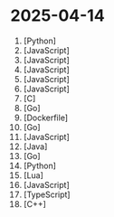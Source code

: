 # 2025-04-14

1. [](https://github.comundefined "分享 GitHub 上有趣、入门级的开源项目。Share interesting, entry-level open source projects on GitHub.") [Python]
2. [](https://github.comundefined "一个还算强大的Web思维导图。A relatively powerful web mind map.") [JavaScript]
3. [](https://github.comundefined "✯ 可直连访问的电视/广播图标库与相关工具项目 ✯ 🔕 永久免费 直连访问 完整开源 不断完善的台标 支持IPv4/IPv6双栈访问 🔕") [JavaScript]
4. [](https://github.comundefined "哔哩哔哩-API收集整理【不断更新中....】") [JavaScript]
5. [](https://github.comundefined "使用 NextJS + Notion API 实现的，支持多种部署方案的静态博客，无需服务器、零门槛搭建网站，为Notion和所有创作者设计。 (A static blog built with NextJS and Notion API, supporting multiple deployment options. No server required, zero threshold to set up a website. Designed for Notion and all creators.)") [JavaScript]
6. [](https://github.comundefined "收集一些QuantumultX、Loon、Surge、ShadowRocket的配置与去广告规则。") [JavaScript]
7. [](https://github.comundefined "Lean's LEDE source") [C]
8. [](https://github.comundefined "算法竞赛模板库 by 灵茶山艾府 💭💡🎈") [Go]
9. [](https://github.comundefined "程序员在家做饭方法指南。Programmer's guide about how to cook at home (Simplified Chinese only).") [Dockerfile]
10. [](https://github.comundefined "一款内网综合扫描工具，方便一键自动化、全方位漏扫扫描。") [Go]
11. [](https://github.comundefined "猫抓 浏览器资源嗅探扩展 / cat-catch Browser Resource Sniffing Extension") [JavaScript]
12. [](https://github.comundefined "🎉 (RuoYi)官方仓库 基于SpringBoot，Spring Security，JWT，Vue & Element 的前后端分离权限管理系统，同时提供了 Vue3 的版本") [Java]
13. [](https://github.comundefined "🌩「自选优选 IP」测试 Cloudflare CDN 延迟和速度，获取最快 IP ！当然也支持其他 CDN / 网站 IP ~") [Go]
14. [](https://github.comundefined "翻墙-科学上网、自由上网、免费科学上网、免费翻墙、fanqiang、油管youtube/视频下载、软件、VPN、一键翻墙浏览器，vps一键搭建翻墙服务器脚本/教程，免费shadowsocks/ss/ssr/v2ray/goflyway账号/节点，翻墙梯子，电脑、手机、iOS、安卓、windows、Mac、Linux、路由器翻墙、科学上网、youtube视频下载、youtube油管镜像/免翻墙网站、美区apple id共享账号、翻墙-科学上网-梯子") [Python]
15. [](https://github.comundefined "Rime 配置：雾凇拼音 | 长期维护的简体词库") [Lua]
16. [](https://github.comundefined "OpenAI + LINE + Vercel = GPT AI Assistant") [JavaScript]
17. [](https://github.comundefined "支持 Python3、JavaScript、Shell、Typescript 的定时任务管理平台（Timed task management platform supporting Python3, JavaScript, Shell, Typescript）") [TypeScript]
18. [](https://github.comundefined "不再维护，自寻替代品。 Qt based cross-platform GUI proxy configuration manager (backend: sing-box)") [C++]

